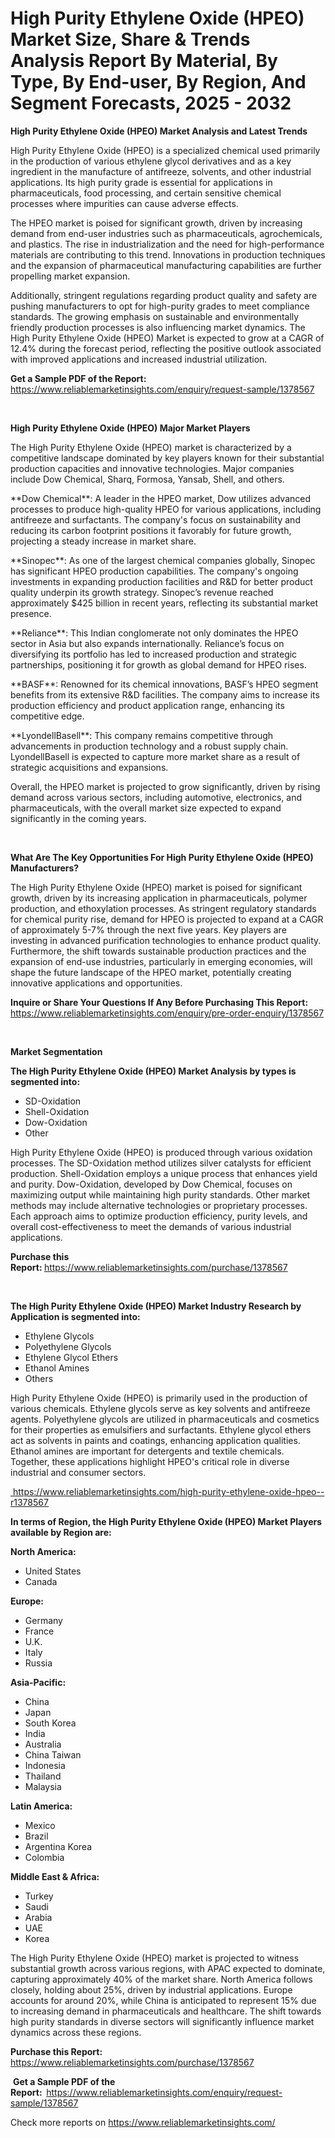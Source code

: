 <p><h1>High Purity Ethylene Oxide (HPEO) Market Size, Share & Trends Analysis Report By Material, By Type, By End-user, By Region, And Segment Forecasts, 2025 - 2032</h1></p><p><strong>High Purity Ethylene Oxide (HPEO) Market Analysis and Latest Trends</strong></p>
<p><p>High Purity Ethylene Oxide (HPEO) is a specialized chemical used primarily in the production of various ethylene glycol derivatives and as a key ingredient in the manufacture of antifreeze, solvents, and other industrial applications. Its high purity grade is essential for applications in pharmaceuticals, food processing, and certain sensitive chemical processes where impurities can cause adverse effects.</p><p>The HPEO market is poised for significant growth, driven by increasing demand from end-user industries such as pharmaceuticals, agrochemicals, and plastics. The rise in industrialization and the need for high-performance materials are contributing to this trend. Innovations in production techniques and the expansion of pharmaceutical manufacturing capabilities are further propelling market expansion.</p><p>Additionally, stringent regulations regarding product quality and safety are pushing manufacturers to opt for high-purity grades to meet compliance standards. The growing emphasis on sustainable and environmentally friendly production processes is also influencing market dynamics. The High Purity Ethylene Oxide (HPEO) Market is expected to grow at a CAGR of 12.4% during the forecast period, reflecting the positive outlook associated with improved applications and increased industrial utilization.</p></p>
<p><strong>Get a Sample PDF of the Report:&nbsp;</strong> <a href="https://www.reliablemarketinsights.com/enquiry/request-sample/1378567?utm_campaign=3260&utm_medium=2&utm_source=Github&utm_content=ia&utm_term=02042025&utm_id=high-purity-ethylene-oxide-hpeo">https://www.reliablemarketinsights.com/enquiry/request-sample/1378567</a></p>
<p>&nbsp;</p>
<p><strong>High Purity Ethylene Oxide (HPEO) Major Market Players</strong></p>
<p><p>The High Purity Ethylene Oxide (HPEO) market is characterized by a competitive landscape dominated by key players known for their substantial production capacities and innovative technologies. Major companies include Dow Chemical, Sharq, Formosa, Yansab, Shell, and others.</p><p>**Dow Chemical**: A leader in the HPEO market, Dow utilizes advanced processes to produce high-quality HPEO for various applications, including antifreeze and surfactants. The company's focus on sustainability and reducing its carbon footprint positions it favorably for future growth, projecting a steady increase in market share.</p><p>**Sinopec**: As one of the largest chemical companies globally, Sinopec has significant HPEO production capabilities. The company's ongoing investments in expanding production facilities and R&D for better product quality underpin its growth strategy. Sinopec’s revenue reached approximately $425 billion in recent years, reflecting its substantial market presence.</p><p>**Reliance**: This Indian conglomerate not only dominates the HPEO sector in Asia but also expands internationally. Reliance’s focus on diversifying its portfolio has led to increased production and strategic partnerships, positioning it for growth as global demand for HPEO rises.</p><p>**BASF**: Renowned for its chemical innovations, BASF’s HPEO segment benefits from its extensive R&D facilities. The company aims to increase its production efficiency and product application range, enhancing its competitive edge.</p><p>**LyondellBasell**: This company remains competitive through advancements in production technology and a robust supply chain. LyondellBasell is expected to capture more market share as a result of strategic acquisitions and expansions.</p><p>Overall, the HPEO market is projected to grow significantly, driven by rising demand across various sectors, including automotive, electronics, and pharmaceuticals, with the overall market size expected to expand significantly in the coming years.</p></p>
<p>&nbsp;</p>
<p><strong>What Are The Key Opportunities For High Purity Ethylene Oxide (HPEO) Manufacturers?</strong></p>
<p><p>The High Purity Ethylene Oxide (HPEO) market is poised for significant growth, driven by its increasing application in pharmaceuticals, polymer production, and ethoxylation processes. As stringent regulatory standards for chemical purity rise, demand for HPEO is projected to expand at a CAGR of approximately 5-7% through the next five years. Key players are investing in advanced purification technologies to enhance product quality. Furthermore, the shift towards sustainable production practices and the expansion of end-use industries, particularly in emerging economies, will shape the future landscape of the HPEO market, potentially creating innovative applications and opportunities.</p></p>
<p><strong>Inquire or Share Your Questions If Any Before Purchasing This Report:</strong> <a href="https://www.reliablemarketinsights.com/enquiry/pre-order-enquiry/1378567?utm_campaign=3260&utm_medium=2&utm_source=Github&utm_content=ia&utm_term=02042025&utm_id=high-purity-ethylene-oxide-hpeo">https://www.reliablemarketinsights.com/enquiry/pre-order-enquiry/1378567</a></p>
<p>&nbsp;</p>
<p><strong>Market Segmentation</strong></p>
<p><strong>The High Purity Ethylene Oxide (HPEO) Market Analysis by types is segmented into:</strong></p>
<p><ul><li>SD-Oxidation</li><li>Shell-Oxidation</li><li>Dow-Oxidation</li><li>Other</li></ul></p>
<p><p>High Purity Ethylene Oxide (HPEO) is produced through various oxidation processes. The SD-Oxidation method utilizes silver catalysts for efficient production. Shell-Oxidation employs a unique process that enhances yield and purity. Dow-Oxidation, developed by Dow Chemical, focuses on maximizing output while maintaining high purity standards. Other market methods may include alternative technologies or proprietary processes. Each approach aims to optimize production efficiency, purity levels, and overall cost-effectiveness to meet the demands of various industrial applications.</p></p>
<p><strong>Purchase this Report:&nbsp;</strong><a href="https://www.reliablemarketinsights.com/purchase/1378567?utm_campaign=3260&utm_medium=2&utm_source=Github&utm_content=ia&utm_term=02042025&utm_id=high-purity-ethylene-oxide-hpeo">https://www.reliablemarketinsights.com/purchase/1378567</a></p>
<p>&nbsp;</p>
<p><strong>The High Purity Ethylene Oxide (HPEO) Market Industry Research by Application is segmented into:</strong></p>
<p><ul><li>Ethylene Glycols</li><li>Polyethylene Glycols</li><li>Ethylene Glycol Ethers</li><li>Ethanol Amines</li><li>Others</li></ul></p>
<p><p>High Purity Ethylene Oxide (HPEO) is primarily used in the production of various chemicals. Ethylene glycols serve as key solvents and antifreeze agents. Polyethylene glycols are utilized in pharmaceuticals and cosmetics for their properties as emulsifiers and surfactants. Ethylene glycol ethers act as solvents in paints and coatings, enhancing application qualities. Ethanol amines are important for detergents and textile chemicals. Together, these applications highlight HPEO's critical role in diverse industrial and consumer sectors.</p></p>
<p><a href="https://www.reliablemarketinsights.com/high-purity-ethylene-oxide-hpeo--r1378567?utm_campaign=3260&utm_medium=2&utm_source=Github&utm_content=ia&utm_term=02042025&utm_id=high-purity-ethylene-oxide-hpeo">&nbsp;https://www.reliablemarketinsights.com/high-purity-ethylene-oxide-hpeo--r1378567</a></p>
<p><strong>In terms of Region, the High Purity Ethylene Oxide (HPEO) Market Players available by Region are:</strong></p>
<p>
    <p> <strong> North America: </strong>
        <ul>
            <li>United States</li>
            <li>Canada</li>
        </ul>
        </p> 
    <p> <strong> Europe: </strong>
        <ul>
            <li>Germany</li>
            <li>France</li>
            <li>U.K.</li>
            <li>Italy</li>
            <li>Russia</li>
        </ul>
        </p> 
    <p> <strong> Asia-Pacific: </strong>
        <ul>
            <li>China</li>
            <li>Japan</li>
            <li>South Korea</li>
            <li>India</li>
            <li>Australia</li>
            <li>China Taiwan</li>
            <li>Indonesia</li>
            <li>Thailand</li>
            <li>Malaysia</li>
        </ul>
        </p> 
    <p> <strong> Latin America: </strong>
        <ul>
            <li>Mexico</li>
            <li>Brazil</li>
            <li>Argentina Korea</li>
            <li>Colombia</li>
        </ul>
        </p> 
    <p> <strong> Middle East & Africa: </strong>
        <ul>
            <li>Turkey</li>
            <li>Saudi</li>
            <li>Arabia</li>
            <li>UAE</li>
            <li>Korea</li>
        </ul>
    </p>
    </p>
<p><p>The High Purity Ethylene Oxide (HPEO) market is projected to witness substantial growth across various regions, with APAC expected to dominate, capturing approximately 40% of the market share. North America follows closely, holding about 25%, driven by industrial applications. Europe accounts for around 20%, while China is anticipated to represent 15% due to increasing demand in pharmaceuticals and healthcare. The shift towards high purity standards in diverse sectors will significantly influence market dynamics across these regions.</p></p>
<p><strong>Purchase this Report: </strong><a href="https://www.reliablemarketinsights.com/purchase/1378567?utm_campaign=3260&utm_medium=2&utm_source=Github&utm_content=ia&utm_term=02042025&utm_id=high-purity-ethylene-oxide-hpeo">https://www.reliablemarketinsights.com/purchase/1378567</a></p>
<p>&nbsp;<strong>Get a Sample PDF of the Report:&nbsp;&nbsp;</strong><a href="https://www.reliablemarketinsights.com/enquiry/request-sample/1378567?utm_campaign=3260&utm_medium=2&utm_source=Github&utm_content=ia&utm_term=02042025&utm_id=high-purity-ethylene-oxide-hpeo">https://www.reliablemarketinsights.com/enquiry/request-sample/1378567</a></p>
<p><strong></strong></p>
<p>Check more reports on <a href="https://www.reliablemarketinsights.com/?utm_campaign=3260&utm_medium=2&utm_source=Github&utm_content=ia&utm_term=02042025&utm_id=high-purity-ethylene-oxide-hpeo">https://www.reliablemarketinsights.com/</a></p>